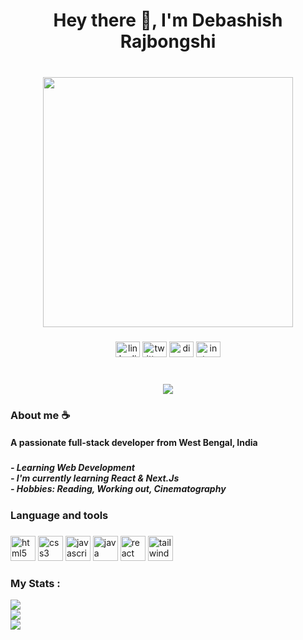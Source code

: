 <h1 align="center">Hey there 👋, I'm Debashish Rajbongshi</h1>

###

<br clear="both">

<div align="center">
  <img height="400" width="400" src="https://media1.giphy.com/media/v1.Y2lkPTc5MGI3NjExczA2ZG9iY3Vwa2pocjVhdnp2c3h1NWxlMjU5bWFvdTJrZm1rd3h2YyZlcD12MV9pbnRlcm5hbF9naWZfYnlfaWQmY3Q9Zw/KWscyl3Uo9eCGRdWvN/giphy.gif"  />
</div>

###

<div align="center">
  <img src="https://raw.githubusercontent.com/maurodesouza/profile-readme-generator/master/src/assets/icons/social/linkedin/default.svg" width="39" height="25" alt="linkedin logo"  />
  <img src="https://raw.githubusercontent.com/maurodesouza/profile-readme-generator/master/src/assets/icons/social/twitter/default.svg" width="39" height="25" alt="twitter logo"  />
  <img src="https://raw.githubusercontent.com/maurodesouza/profile-readme-generator/master/src/assets/icons/social/discord/default.svg" width="39" height="25" alt="discord logo"  />
  <img src="https://raw.githubusercontent.com/maurodesouza/profile-readme-generator/master/src/assets/icons/social/instagram/default.svg" width="39" height="25" alt="instagram logo"  />
</div>

###

<br clear="both">

<div align="center">
  <img src="https://visitor-badge.laobi.icu/badge?page_id=D36ash1sh.D36ash1sh&left_color=black&right_color=black"  />
</div>

###

<h3 align="left">About me ☕</h3>


<h4 align="left">A passionate full-stack developer from West Bengal, India</h4>

###

<h5 align="left">- Learning Web Development<br>- I'm currently learning React & Next.Js<br>- Hobbies: Reading, Working out, Cinematography</h5>

###

<h3 align="left">Language and tools</h3>

###

<div align="left">
  <img src="https://cdn.jsdelivr.net/gh/devicons/devicon/icons/html5/html5-original.svg" height="40" width="40" alt="html5 logo"  />
  <img src="https://cdn.jsdelivr.net/gh/devicons/devicon/icons/css3/css3-original.svg" height="40" width="40" alt="css3 logo"  />
  <img src="https://cdn.jsdelivr.net/gh/devicons/devicon/icons/javascript/javascript-original.svg" height="40" width="40" alt="javascript logo"  />
  <img src="https://cdn.jsdelivr.net/gh/devicons/devicon/icons/java/java-original.svg" height="40" width="40" alt="java logo"  />
  <img src="https://cdn.jsdelivr.net/gh/devicons/devicon/icons/react/react-original.svg" height="40" width="40" alt="react logo"  />
  <img src="https://cdn.simpleicons.org/tailwindcss/06B6D4" height="40" width="40" alt="tailwindcss logo"  />
</div>

###

<h3 align="left">My Stats :</h3>

![](https://github-readme-stats.vercel.app/api?username=D36ash1sh&theme=codeSTACKr&hide_border=true&include_all_commits=false&count_private=false)<br/>
![](https://nirzak-streak-stats.vercel.app/?user=D36ash1sh&theme=codeSTACKr&hide_border=true)<br/>
![](https://github-readme-stats.vercel.app/api/top-langs/?username=D36ash1sh&theme=codeSTACKr&hide_border=true&include_all_commits=false&count_private=false&layout=compact)

